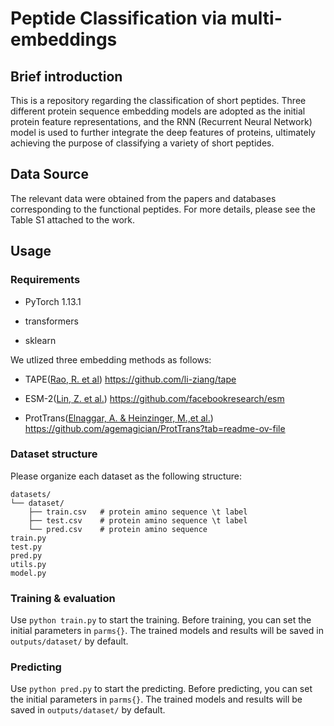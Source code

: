 # Peptide Classification via multi-embeddings

## Brief introduction

This is a repository regarding the classification of short peptides. Three different protein sequence embedding models are adopted as the initial protein feature representations, and the RNN (Recurrent Neural Network) model is used to further integrate the deep features of proteins, ultimately achieving the purpose of classifying a variety of short peptides.

## Data Source
The relevant data were obtained from the papers and databases corresponding to the functional peptides. For more details, please see the Table S1 attached to the work.

## Usage

### Requirements
* PyTorch 1.13.1

* transformers

* sklearn

We utlized three embedding methods as follows:

* TAPE([Rao, R. et al](https://arxiv.org/abs/1906.08230))  https://github.com/li-ziang/tape

* ESM-2([Lin, Z. et al.](https://www.science.org/doi/abs/10.1126/science.ade2574))   https://github.com/facebookresearch/esm

* ProtTrans([Elnaggar, A. & Heinzinger, M.,et al.](https://ieeexplore.ieee.org/document/9477085/))   https://github.com/agemagician/ProtTrans?tab=readme-ov-file

### Dataset structure

Please organize each dataset as the following structure:

```
datasets/
└── dataset/
    ├── train.csv   # protein amino sequence \t label
    ├── test.csv    # protein amino sequence \t label
    └── pred.csv    # protein amino sequence
train.py
test.py
pred.py
utils.py
model.py
```

### Training & evaluation

Use `python train.py` to start the training. Before training, you can set the initial parameters in `parms{}`. The trained models and results will be saved in `outputs/dataset/` by default.

### Predicting

Use `python pred.py` to start the predicting. Before predicting, you can set the initial parameters in `parms{}`. The trained models and results will be saved in `outputs/dataset/` by default.


